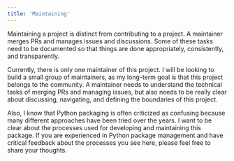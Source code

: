 ```yaml
---
title: 'Maintaining'
---
```


Maintaining a project is distinct from contributing to a project. A maintainer merges PRs and manages issues and discussions. Some of these tasks need to be documented so that things are done appropriately, consistently, and transparently.

Currently, there is only one maintainer of this project. I will be looking to build a small group of maintainers, as my long-term goal is that this project belongs to the community. A maintainer needs to  understand the technical tasks of merging PRs and managing issues, but also needs to be really clear about discussing, navigating, and defining the boundaries of this project.

Also, I know that Python packaging is often criticized as confusing because many different approaches have been tried over the years. I want to be clear about the processes used for developing and maintaining this package. If you are experienced in Python package management and have critical feedback about the processes you see here, please feel free to share your thoughts.